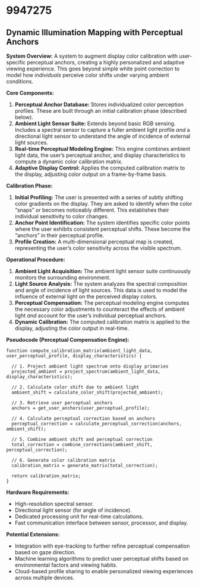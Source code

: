 # 9947275

## Dynamic Illumination Mapping with Perceptual Anchors

**System Overview:** A system to augment display color calibration with user-specific perceptual anchors, creating a highly personalized and adaptive viewing experience. This goes beyond simple white point correction to model how *individuals* perceive color shifts under varying ambient conditions.

**Core Components:**

1.  **Perceptual Anchor Database:** Stores individualized color perception profiles. These are built through an initial calibration phase (described below).
2.  **Ambient Light Sensor Suite:** Extends beyond basic RGB sensing. Includes a spectral sensor to capture a fuller ambient light profile *and* a directional light sensor to understand the angle of incidence of external light sources.
3.  **Real-time Perceptual Modeling Engine:** This engine combines ambient light data, the user’s perceptual anchor, and display characteristics to compute a dynamic color calibration matrix.
4.  **Adaptive Display Control:** Applies the computed calibration matrix to the display, adjusting color output on a frame-by-frame basis.

**Calibration Phase:**

1.  **Initial Profiling:** The user is presented with a series of subtly shifting color gradients on the display. They are asked to identify when the color “snaps” or becomes noticeably different. This establishes their individual sensitivity to color changes.
2.  **Anchor Point Identification:** The system identifies specific color points where the user exhibits consistent perceptual shifts. These become the “anchors” in their perceptual profile.
3.  **Profile Creation:** A multi-dimensional perceptual map is created, representing the user’s color sensitivity across the visible spectrum.

**Operational Procedure:**

1.  **Ambient Light Acquisition:** The ambient light sensor suite continuously monitors the surrounding environment.
2.  **Light Source Analysis:** The system analyzes the spectral composition and angle of incidence of light sources. This data is used to model the influence of external light on the perceived display colors.
3.  **Perceptual Compensation:** The perceptual modeling engine computes the necessary color adjustments to counteract the effects of ambient light *and* account for the user’s individual perceptual anchors.
4.  **Dynamic Calibration:** The computed calibration matrix is applied to the display, adjusting the color output in real-time.

**Pseudocode (Perceptual Compensation Engine):**

```
function compute_calibration_matrix(ambient_light_data, user_perceptual_profile, display_characteristics) {

  // 1. Project ambient light spectrum onto display primaries
  projected_ambient = project_spectrum(ambient_light_data, display_characteristics);

  // 2. Calculate color shift due to ambient light
  ambient_shift = calculate_color_shift(projected_ambient);

  // 3. Retrieve user perceptual anchors
  anchors = get_user_anchors(user_perceptual_profile);

  // 4. Calculate perceptual correction based on anchors
  perceptual_correction = calculate_perceptual_correction(anchors, ambient_shift);

  // 5. Combine ambient shift and perceptual correction
  total_correction = combine_corrections(ambient_shift, perceptual_correction);

  // 6. Generate color calibration matrix
  calibration_matrix = generate_matrix(total_correction);

  return calibration_matrix;
}
```

**Hardware Requirements:**

*   High-resolution spectral sensor.
*   Directional light sensor (for angle of incidence).
*   Dedicated processing unit for real-time calculations.
*   Fast communication interface between sensor, processor, and display.

**Potential Extensions:**

*   Integration with eye-tracking to further refine perceptual compensation based on gaze direction.
*   Machine learning algorithms to predict user perceptual shifts based on environmental factors and viewing habits.
*   Cloud-based profile sharing to enable personalized viewing experiences across multiple devices.
